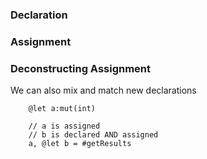 ### Declaration

### Assignment
### Deconstructing Assignment

We can also mix and match new declarations

```silicon
    @let a:mut(int)

    // a is assigned
    // b is declared AND assigned
    a, @let b = #getResults
```
